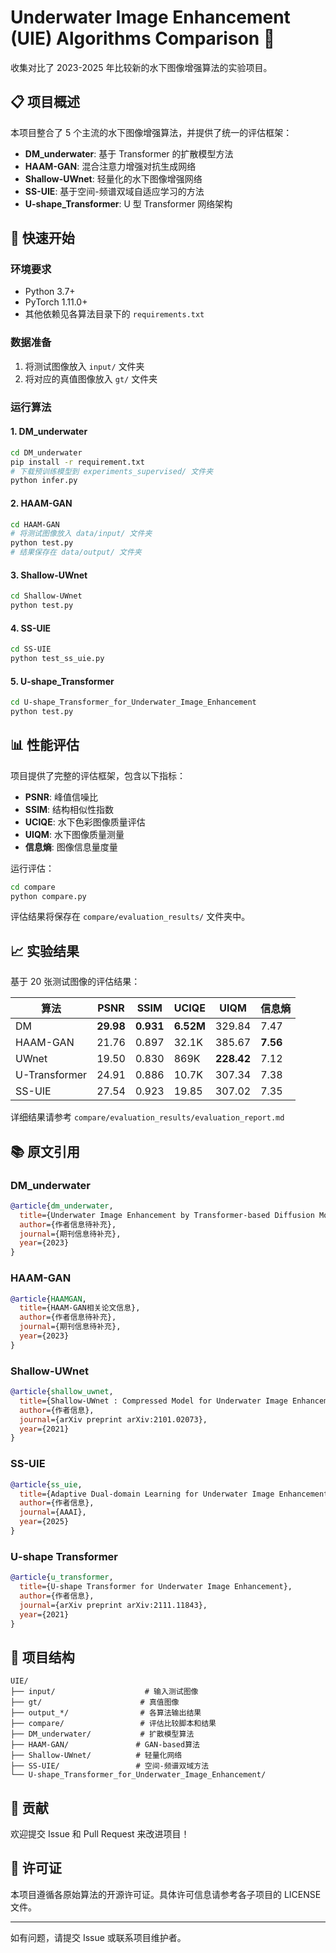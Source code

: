# Underwater Image Enhancement (UIE) Algorithms Comparison 🌊

收集对比了 2023-2025 年比较新的水下图像增强算法的实验项目。

## 📋 项目概述

本项目整合了 5 个主流的水下图像增强算法，并提供了统一的评估框架：

- **DM_underwater**: 基于 Transformer 的扩散模型方法
- **HAAM-GAN**: 混合注意力增强对抗生成网络
- **Shallow-UWnet**: 轻量化的水下图像增强网络
- **SS-UIE**: 基于空间-频谱双域自适应学习的方法
- **U-shape_Transformer**: U 型 Transformer 网络架构

## 🚀 快速开始

### 环境要求

- Python 3.7+
- PyTorch 1.11.0+
- 其他依赖见各算法目录下的 `requirements.txt`

### 数据准备

1. 将测试图像放入 `input/` 文件夹
2. 将对应的真值图像放入 `gt/` 文件夹

### 运行算法

#### 1. DM_underwater

```bash
cd DM_underwater
pip install -r requirement.txt
# 下载预训练模型到 experiments_supervised/ 文件夹
python infer.py
```

#### 2. HAAM-GAN

```bash
cd HAAM-GAN
# 将测试图像放入 data/input/ 文件夹
python test.py
# 结果保存在 data/output/ 文件夹
```

#### 3. Shallow-UWnet

```bash
cd Shallow-UWnet
python test.py
```

#### 4. SS-UIE

```bash
cd SS-UIE
python test_ss_uie.py
```

#### 5. U-shape_Transformer

```bash
cd U-shape_Transformer_for_Underwater_Image_Enhancement
python test.py
```

## 📊 性能评估

项目提供了完整的评估框架，包含以下指标：

- **PSNR**: 峰值信噪比
- **SSIM**: 结构相似性指数
- **UCIQE**: 水下色彩图像质量评估
- **UIQM**: 水下图像质量测量
- **信息熵**: 图像信息量度量

运行评估：

```bash
cd compare
python compare.py
```

评估结果将保存在 `compare/evaluation_results/` 文件夹中。

## 📈 实验结果

基于 20 张测试图像的评估结果：

| 算法          | PSNR      | SSIM      | UCIQE     | UIQM       | 信息熵   |
| ------------- | --------- | --------- | --------- | ---------- | -------- |
| DM            | **29.98** | **0.931** | **6.52M** | 329.84     | 7.47     |
| HAAM-GAN      | 21.76     | 0.897     | 32.1K     | 385.67     | **7.56** |
| UWnet         | 19.50     | 0.830     | 869K      | **228.42** | 7.12     |
| U-Transformer | 24.91     | 0.886     | 10.7K     | 307.34     | 7.38     |
| SS-UIE        | 27.54     | 0.923     | 19.85     | 307.02     | 7.35     |

详细结果请参考 `compare/evaluation_results/evaluation_report.md`

## 📚 原文引用

### DM_underwater

```bibtex
@article{dm_underwater,
  title={Underwater Image Enhancement by Transformer-based Diffusion Model with Non-uniform Sampling for Skip Strategy},
  author={作者信息待补充},
  journal={期刊信息待补充},
  year={2023}
}
```

### HAAM-GAN

```bibtex
@article{HAAMGAN,
  title={HAAM-GAN相关论文信息},
  author={作者信息待补充},
  journal={期刊信息待补充},
  year={2023}
}
```

### Shallow-UWnet

```bibtex
@article{shallow_uwnet,
  title={Shallow-UWnet : Compressed Model for Underwater Image Enhancement},
  author={作者信息},
  journal={arXiv preprint arXiv:2101.02073},
  year={2021}
}
```

### SS-UIE

```bibtex
@article{ss_uie,
  title={Adaptive Dual-domain Learning for Underwater Image Enhancement},
  author={作者信息},
  journal={AAAI},
  year={2025}
}
```

### U-shape Transformer

```bibtex
@article{u_transformer,
  title={U-shape Transformer for Underwater Image Enhancement},
  author={作者信息},
  journal={arXiv preprint arXiv:2111.11843},
  year={2021}
}
```

## 📁 项目结构

```
UIE/
├── input/                    # 输入测试图像
├── gt/                      # 真值图像
├── output_*/                # 各算法输出结果
├── compare/                 # 评估比较脚本和结果
├── DM_underwater/           # 扩散模型算法
├── HAAM-GAN/               # GAN-based算法
├── Shallow-UWnet/          # 轻量化网络
├── SS-UIE/                 # 空间-频谱双域方法
└── U-shape_Transformer_for_Underwater_Image_Enhancement/
```

## 🤝 贡献

欢迎提交 Issue 和 Pull Request 来改进项目！

## 📄 许可证

本项目遵循各原始算法的开源许可证。具体许可信息请参考各子项目的 LICENSE 文件。

---

如有问题，请提交 Issue 或联系项目维护者。
